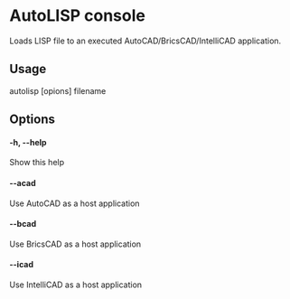# AutoLISP console

Loads LISP file to an executed AutoCAD/BricsCAD/IntelliCAD application.

## Usage

autolisp [opions] filename

## Options

#### -h, --help
Show this help

#### --acad
Use AutoCAD as a host application

#### --bcad
Use BricsCAD as a host application

#### --icad
Use IntelliCAD as a host application
 
